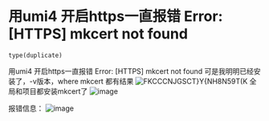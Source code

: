 # 用umi4 开启https一直报错 Error: [HTTPS] mkcert not found

`type(duplicate)`

用umi4 开启https一直报错 Error: [HTTPS] mkcert not found
可是我明明已经安装了，-v版本，where mkcert 都有结果
![FKCCCNJGSCT}Y{NH8N59T(K](https://user-images.githubusercontent.com/5111701/224599903-679c4ba0-15cb-47ab-9b09-284ac4ff2634.png)
全局和项目都安装mkcert了
![image](https://user-images.githubusercontent.com/5111701/224600466-0c8da332-1f68-49e4-ba60-25bc64205a75.png)

报错信息：
![image](https://user-images.githubusercontent.com/5111701/224600670-104c3e3c-a725-449b-a870-32dd47f6800f.png)
